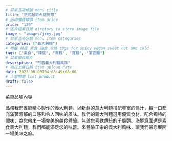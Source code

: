 ```yaml
---
# 菜單品項標題 menu title 
title: "法式起司火腿脆餅"
# 品項價錢標價 item price 
price: "120" 
# 圖片檔案目錄 diretory to store image file
image : "images/jrey.jpg"
# 菜單品項分類 menu item categories 
categories: ["義大利麵"]
# 標籤 辣度 素食 甜食 冷熱 tags for spicy vegan sweet hot and cold 
tags: ["素食","辣度", "直麵", "寬麵", "筆管麵"]
# 菜單項目簡介 
description: "形容義大利麵風味"
# 項目上傳日期 item upload date 
date: 2023-08-09T04:03:49+08:00
# 上架開關 list product 
draft: false
---
```


菜單品項內容 

品嚐我們餐廳精心製作的義大利麵，以新鮮的意大利麵搭配豐富的醬汁，每一口都充滿著濃郁的口感和令人回味的風味。我們的義大利麵選用優質食材，配合獨特的調味，為您帶來一場完美的美食體驗。無論您喜歡傳統的千層麵、海鮮意面還是素食義大利麵，我們都能滿足您的味蕾。來體驗正宗的義大利風味，讓我們帶您展開一場美味之旅。